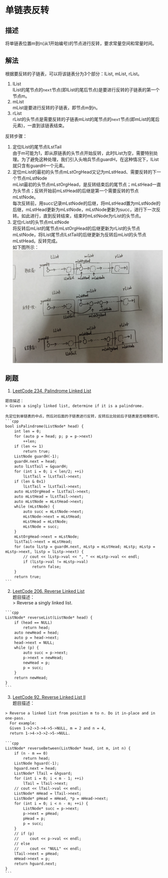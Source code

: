 # 单链表反转    

## 描述    
  将单链表位置m到n(从1开始编号)的节点进行反转，要求常量空间和常量时间。    

## 解法    
  根据要反转的子链表，可以将该链表分为3个部分：lList, mList, rList。    
  1. lList    
    lList的尾节点的`next`节点(即lList的尾后节点)是要进行反转的子链表的第一个节点m。    
  2. mList    
    mList是要进行反转的子链表，即节点m到n。    
  3. rList    
    rList的头节点是需要反转的子链表mList的尾节点的`next`节点(即mList的尾后元素)，一直到该链表结束。    

  反转步骤：     
  1. 定位lList的尾节点lLstTail    
    由于m可能为1，即从原链表的头节点开始反转，此时lList为空，需要特别处理。为了避免这种处理，我们引入头哨兵节点guardH，在这种情况下，lList就只含有guardH一个元素。    
  2. 定位mList的最初的头节点mLstOrgHead又记为mLstHead、需要反转的下一个节点mLstNode    
    mList最初的头节点mLstOrgHead，是反转结束后的尾节点；mLstHead一直为头节点；反转开始前mLstHead的后继是第一个需要反转的节点mLstNode。    
	每次反转前，用succ记录mLstNode的后继，将mLstHead置为mLstNode的后继，mLstHead更新为mLstNode，mLstNode更新为succ，进行下一次反转。如此进行，直到反转结束，结束时mLstNode为rList的头节点。    
  3. 定位rList的头节点mLstNode    
    将反转后mList的尾节点mLstOrgHead的后继更新为rList的头节点mLstNode，将lList尾节点lLstTail的后继更新为反转后mList的头节点mLstHead。反转完成。    
  如下图所示：    
  ![反转](https://github.com/Wangzhike//DSA/raw/master/LinkedList/picture/reverse_singly-list.jpg)

## 刷题    
  1. [LeetCode 234. Palindrome Linked List](https://leetcode.com/problems/palindrome-linked-list/description/)    

    题目描述：    
    > Given a singly linked list, determine if it is a palindrome.    

	先定位到单链表的中点，然后对后面的子链表进行反转，反转后比较前后子链表是否相等即可。    
	```cpp
    bool isPalindrome(ListNode* head) {
        int len = 0;
        for (auto p = head; p; p = p->next)
            ++len;
        if (len <= 1)
            return true;
        ListNode guardH(-1);
        guardH.next = head;
        auto lLstTail = &guardH;
        for (int i = 0; i < len/2; ++i)
            lLstTail = lLstTail->next;
        if (len & 0x1)
            lLstTail = lLstTail->next;
        auto mLstOrgHead = lLstTail->next;
        auto mLstHead = lLstTail->next;
        auto mLstNode = mLstHead->next;
        while (mLstNode) {
            auto succ = mLstNode->next;
            mLstNode->next = mLstHead;
            mLstHead = mLstNode;
            mLstNode = succ;
        }
        mLstOrgHead->next = mLstNode;
        lLstTail->next = mLstHead;
        for (auto lLstp = guardH.next, mLstp = mLstHead; mLstp; mLstp = mLstp->next, lLstp = lLstp->next) {
            // cout << lLstp->val << ", " << mLstp->val << endl;
            if (lLstp->val != mLstp->val)
                return false;
        }
        return true;
	```

  2. [LeetCode 206. Reverse Linked List](https://leetcode.com/problems/reverse-linked-list/description/)    
    题目描述：    
	> Reverse a singly linked list.    

	```cpp
    ListNode* reverseList(ListNode* head) {
        if (head == NULL)
            return head;
        auto newHead = head;
        auto p = head->next;
        head->next = NULL;
        while (p) {
            auto succ = p->next;
            p->next = newHead;
            newHead = p;
            p = succ;
        }
        return newHead;
    } 
	```

  3. [LeetCode 92. Reverse Linked List II](https://leetcode.com/problems/reverse-linked-list-ii/description/)    
    题目描述：    
	
	> Reverse a linked list from position m to n. Do it in-place and in one-pass.    
	  For example:    
	  Given 1->2->3->4->5->NULL, m = 2 and n = 4,    
	  return 1->4->3->2->5->NULL.    
	
	```cpp
    ListNode* reverseBetween(ListNode* head, int m, int n) {
        if (n - m == 0)
            return head;
        ListNode hguard(-1);
        hguard.next = head;
        ListNode* lTail = &hguard;
        for (int i = 0; i < m - 1; ++i)
            lTail = lTail->next;
        // cout << lTail->val << endl;
        ListNode* mHead = lTail->next;
        ListNode* pHead = mHead, *p = mHead->next;
        for (int i = 0; i < n - m; ++i) {
            ListNode* succ = p->next;
            p->next = pHead;
            pHead = p;
            p = succ;
        }
        // if (p)
        //     cout << p->val << endl;
        // else
        //     cout << "NULL" << endl;
        lTail->next = pHead;
        mHead->next = p;
        return hguard.next;
    } 
	```    


